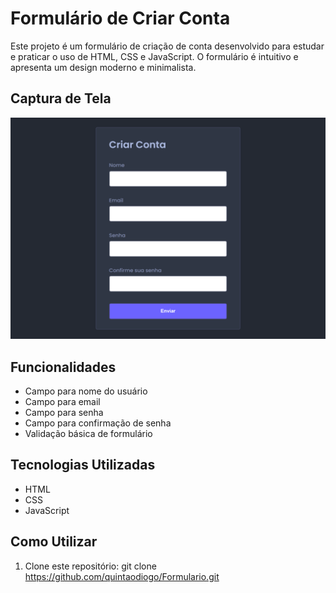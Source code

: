 # Formulário de Criar Conta

Este projeto é um formulário de criação de conta desenvolvido para estudar e praticar o uso de HTML, CSS e JavaScript. O formulário é intuitivo e apresenta um design moderno e minimalista.

## Captura de Tela

![Formulário de Criar Conta](./imagens/Formulario.png)

## Funcionalidades

- Campo para nome do usuário
- Campo para email
- Campo para senha
- Campo para confirmação de senha
- Validação básica de formulário

## Tecnologias Utilizadas

- HTML
- CSS
- JavaScript

## Como Utilizar

1. Clone este repositório:
   git clone https://github.com/quintaodiogo/Formulario.git
